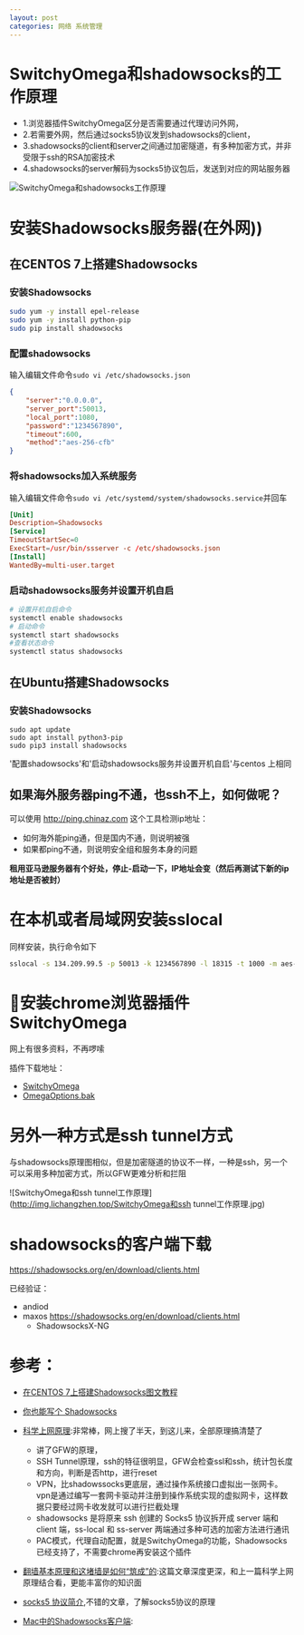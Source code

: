 ```yaml
---
layout: post
categories: 网络 系统管理
---
```


# SwitchyOmega和shadowsocks的工作原理
- 1.浏览器插件SwitchyOmega区分是否需要通过代理访问外网，
- 2.若需要外网，然后通过socks5协议发到shadowsocks的client，
- 3.shadowsocks的client和server之间通过加密隧道，有多种加密方式，并非受限于ssh的RSA加密技术
- 4.shadowsocks的server解码为socks5协议包后，发送到对应的网站服务器

![SwitchyOmega和shadowsocks工作原理](http://img.lichangzhen.top/SwitchyOmega和shadowsocks工作原理.jpg)

# 安装Shadowsocks服务器(在外网))

## 在CENTOS 7上搭建Shadowsocks

### 安装Shadowsocks

```bash
sudo yum -y install epel-release
sudo yum -y install python-pip
sudo pip install shadowsocks
```
### 配置shadowsocks
输入编辑文件命令`sudo vi /etc/shadowsocks.json`

```json
{
    "server":"0.0.0.0",
    "server_port":50013,
    "local_port":1080,
    "password":"1234567890",
    "timeout":600,
    "method":"aes-256-cfb"
}
```
### 将shadowsocks加入系统服务
输入编辑文件命令`sudo vi /etc/systemd/system/shadowsocks.service`并回车

```conf
[Unit]
Description=Shadowsocks
[Service]
TimeoutStartSec=0
ExecStart=/usr/bin/ssserver -c /etc/shadowsocks.json
[Install]
WantedBy=multi-user.target
```

### 启动shadowsocks服务并设置开机自启
```bash
# 设置开机自启命令
systemctl enable shadowsocks
# 启动命令
systemctl start shadowsocks
#查看状态命令
systemctl status shadowsocks
```
## 在Ubuntu搭建Shadowsocks

### 安装Shadowsocks
```
sudo apt update
sudo apt install python3-pip
sudo pip3 install shadowsocks
```
'配置shadowsocks'和'启动shadowsocks服务并设置开机自启'与centos 上相同

## 如果海外服务器ping不通，也ssh不上，如何做呢？

可以使用 http://ping.chinaz.com 这个工具检测ip地址：

- 如何海外能ping通，但是国内不通，则说明被强
- 如果都ping不通，则说明安全组和服务本身的问题


**租用亚马逊服务器有个好处，停止-启动一下，IP地址会变（然后再测试下新的ip地址是否被封）**

# 在本机或者局域网安装sslocal

同样安装，执行命令如下
```bash
sslocal -s 134.209.99.5 -p 50013 -k 1234567890 -l 18315 -t 1000 -m aes-256-cfb
```

# 安装chrome浏览器插件SwitchyOmega
网上有很多资料，不再啰嗦

插件下载地址：

- [SwitchyOmega](http://img.lichangzhen.top/software/SwitchyOmega_Chromium.crx)
- [OmegaOptions.bak](http://img.lichangzhen.top/software/OmegaOptions.bak)


# 另外一种方式是ssh tunnel方式
与shadowsocks原理图相似，但是加密隧道的协议不一样，一种是ssh，另一个可以采用多种加密方式，所以GFW更难分析和拦阻

![SwitchyOmega和ssh tunnel工作原理](http://img.lichangzhen.top/SwitchyOmega和ssh tunnel工作原理.jpg)

# shadowsocks的客户端下载

https://shadowsocks.org/en/download/clients.html

已经验证：

- andiod
- maxos https://shadowsocks.org/en/download/clients.html
  - ShadowsocksX-NG 

# 参考：

- [在CENTOS 7上搭建Shadowsocks图文教程](https://www.4spaces.org/install-shadowsocks-on-centos-7/)
- [你也能写个 Shadowsocks](https://segmentfault.com/a/1190000011862912)
- [科学上网原理](https://github.com/Pines-Cheng/blog/issues/28):非常棒，网上搜了半天，到这儿来，全部原理搞清楚了
  - 讲了GFW的原理，
  - SSH Tunnel原理，ssh的特征很明显，GFW会检查ssl和ssh，统计包长度和方向，判断是否http，进行reset
  - VPN，比shadowssocks更底层，通过操作系统接口虚拟出一张网卡。vpn是通过编写一套网卡驱动并注册到操作系统实现的虚拟网卡，这样数据只要经过网卡收发就可以进行拦截处理
  - shadowsocks 是将原来 ssh 创建的 Socks5 协议拆开成 server 端和 client 端，ss-local 和 ss-server 两端通过多种可选的加密方法进行通讯
  - PAC模式，代理自动配置，就是SwitchyOmega的功能，Shadowsocks已经支持了，不需要chrome再安装这个插件
  
- [翻墙基本原理和这堵墙是如何“筑成”的](https://fanqiang.network/10790.html):这篇文章深度更深，和上一篇科学上网原理结合看，更能丰富你的知识面

- [socks5 协议简介](http://zhihan.me/network/2017/09/24/socks5-protocol/),不错的文章，了解socks5协议的原理

- [Mac中的Shadowsocks客户端](https://crifan.github.io/scientific_network_summary/website/server_client_mode/ss_client/client_mac.html):